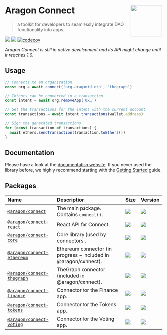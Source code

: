 # Aragon Connect [<img height="100" align="right" alt="" src="https://user-images.githubusercontent.com/36158/85128259-d201f100-b228-11ea-9770-76ae86cc98b3.png">](https://connect.aragon.org/)

> a toolkit for developers to seamlessly integrate DAO functionality into apps.

[![](https://img.shields.io/npm/v/@aragon/connect)](https://www.npmjs.com/package/@aragon/connect) [![](https://img.shields.io/bundlephobia/minzip/@aragon/connect)](https://bundlephobia.com/result?p=@aragon/connect) [![codecov](https://codecov.io/gh/aragon/connect/branch/master/graph/badge.svg)](https://codecov.io/gh/aragon/connect)

_Aragon Connect is still in active development and its API might change until it reaches 1.0._

## Usage

```javascript
// Connects to an organization.
const org = await connect('org.aragonid.eth', 'thegraph')

// Intents can be converted in a transaction.
const intent = await org.removeApp('0x…')

// Get the transactions for the intent with the current account
const transactions = await intent.transactions(wallet.address)

// Sign the generated transactions
for (const transaction of transactions) {
  await ethers.sendTransaction(transaction.toEthers())
}
```

## Documentation

Please have a look at the [documentation website](https://connect.aragon.org/). If you never used the library before, we highly recommend starting with the [Getting Started](https://connect.aragon.org/guides/getting-started) guide.

## Packages

| Name                                                    | Description                                                       | Size                                                                                                                                   | Version                                                                                                              |
| :------------------------------------------------------ | :---------------------------------------------------------------- | :------------------------------------------------------------------------------------------------------------------------------------- | :------------------------------------------------------------------------------------------------------------------- |
| [`@aragon/connect`](packages/connect)                   | The main package. Contains `connect()`.                           | [![](https://img.shields.io/bundlephobia/minzip/@aragon/connect)](https://bundlephobia.com/result?p=@aragon/connect)                   | [![](https://img.shields.io/npm/v/@aragon/connect)](https://www.npmjs.com/package/@aragon/connect)                   |
| [`@aragon/connect-react`](packages/connect-react)       | React API for Connect.                                            | [![](https://img.shields.io/bundlephobia/minzip/@aragon/connect-react)](https://bundlephobia.com/result?p=@aragon/connect-react)       | [![](https://img.shields.io/npm/v/@aragon/connect-react)](https://www.npmjs.com/package/@aragon/connect-react)       |
| [`@aragon/connect-core`](packages/connect-core)         | Core library \(used by connectors\).                              | [![](https://img.shields.io/bundlephobia/minzip/@aragon/connect-core)](https://bundlephobia.com/result?p=@aragon/connect-core)         | [![](https://img.shields.io/npm/v/@aragon/connect-core)](https://www.npmjs.com/package/@aragon/connect-core)         |
| [`@aragon/connect-ethereum`](packages/connect-ethereum) | Ethereum connector \(in progress − included in @aragon/connect\). | [![](https://img.shields.io/bundlephobia/minzip/@aragon/connect-ethereum)](https://bundlephobia.com/result?p=@aragon/connect-ethereum) | [![](https://img.shields.io/npm/v/@aragon/connect-ethereum)](https://www.npmjs.com/package/@aragon/connect-ethereum) |
| [`@aragon/connect-thegraph`](packages/connect-thegraph) | TheGraph connector \(included in @aragon/connect\).               | [![](https://img.shields.io/bundlephobia/minzip/@aragon/connect-thegraph)](https://bundlephobia.com/result?p=@aragon/connect-thegraph) | [![](https://img.shields.io/npm/v/@aragon/connect-thegraph)](https://www.npmjs.com/package/@aragon/connect-thegraph) |
| [`@aragon/connect-finance`](packages/connect-finance)   | Connector for the Finance app.                                    | [![](https://img.shields.io/bundlephobia/minzip/@aragon/connect-finance)](https://bundlephobia.com/result?p=@aragon/connect-finance)   | [![](https://img.shields.io/npm/v/@aragon/connect-finance)](https://www.npmjs.com/package/@aragon/connect-finance)   |
| [`@aragon/connect-tokens`](packages/connect-tokens)     | Connector for the Tokens app.                                     | [![](https://img.shields.io/bundlephobia/minzip/@aragon/connect-tokens)](https://bundlephobia.com/result?p=@aragon/connect-tokens)     | [![](https://img.shields.io/npm/v/@aragon/connect-tokens)](https://www.npmjs.com/package/@aragon/connect-tokens)     |
| [`@aragon/connect-voting`](packages/connect-voting)     | Connector for the Voting app.                                     | [![](https://img.shields.io/bundlephobia/minzip/@aragon/connect-voting)](https://bundlephobia.com/result?p=@aragon/connect-voting)     | [![](https://img.shields.io/npm/v/@aragon/connect-voting)](https://www.npmjs.com/package/@aragon/connect-voting)     |

